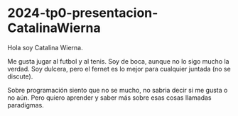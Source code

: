 # 2024-tp0-presentacion-CatalinaWierna

Hola soy Catalina Wierna. 

Me gusta jugar al futbol y al tenis. Soy de boca, aunque no lo sigo mucho la verdad. Soy dulcera, pero el fernet es lo mejor para cualquier juntada (no se discute). 

Sobre programación siento que no se mucho, no sabria decir si me gusta o no aún. Pero quiero aprender y saber más sobre esas cosas llamadas paradigmas. 
